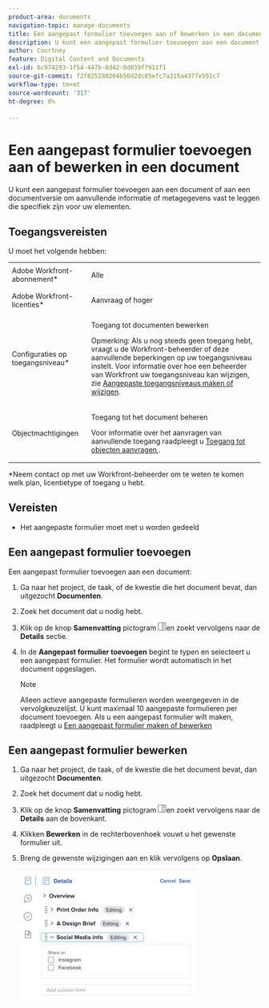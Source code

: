 ```yaml
---
product-area: documents
navigation-topic: manage-documents
title: Een aangepast formulier toevoegen aan of bewerken in een document
description: U kunt een aangepast formulier toevoegen aan een document of aan een documentversie om aanvullende informatie of metagegevens vast te leggen die specifiek zijn voor uw elementen.
author: Courtney
feature: Digital Content and Documents
exl-id: 6c974293-1f54-447b-8d42-8d039f7911f1
source-git-commit: f2f825280204b56d2dc85efc7a315a4377e551c7
workflow-type: tm+mt
source-wordcount: '317'
ht-degree: 0%

---
```


# Een aangepast formulier toevoegen aan of bewerken in een document

U kunt een aangepast formulier toevoegen aan een document of aan een documentversie om aanvullende informatie of metagegevens vast te leggen die specifiek zijn voor uw elementen.

## Toegangsvereisten

U moet het volgende hebben:

<table style="table-layout:auto"> 
 <col> 
 <col> 
 <tbody> 
  <tr> 
   <td role="rowheader">Adobe Workfront-abonnement*</td> 
   <td> <p> Alle</p> </td> 
  </tr> 
  <tr> 
   <td role="rowheader">Adobe Workfront-licenties*</td> 
   <td> <p>Aanvraag of hoger</p> </td> 
  </tr> 
  <tr> 
   <td role="rowheader">Configuraties op toegangsniveau*</td> 
   <td> <p>Toegang tot documenten bewerken</p> <p>Opmerking: Als u nog steeds geen toegang hebt, vraagt u de Workfront-beheerder of deze aanvullende beperkingen op uw toegangsniveau instelt. Voor informatie over hoe een beheerder van Workfront uw toegangsniveau kan wijzigen, zie <a href="../../administration-and-setup/add-users/configure-and-grant-access/create-modify-access-levels.md" class="MCXref xref">Aangepaste toegangsniveaus maken of wijzigen</a>.</p> </td> 
  </tr> 
  <tr> 
   <td role="rowheader">Objectmachtigingen</td> 
   <td> <p>Toegang tot het document beheren</p> <p>Voor informatie over het aanvragen van aanvullende toegang raadpleegt u <a href="../../workfront-basics/grant-and-request-access-to-objects/request-access.md" class="MCXref xref">Toegang tot objecten aanvragen </a>.</p> </td> 
  </tr> 
 </tbody> 
</table>

&#42;Neem contact op met uw Workfront-beheerder om te weten te komen welk plan, licentietype of toegang u hebt.

## Vereisten

* Het aangepaste formulier moet met u worden gedeeld

## Een aangepast formulier toevoegen

Een aangepast formulier toevoegen aan een document:

1. Ga naar het project, de taak, of de kwestie die het document bevat, dan uitgezocht **Documenten**.
1. Zoek het document dat u nodig hebt.

1. Klik op de knop **Samenvatting** pictogram ![](assets/summary-panel-icon.png)en zoekt vervolgens naar de **Details** sectie.
1. In de **Aangepast formulier toevoegen** begint te typen en selecteert u een aangepast formulier. Het formulier wordt automatisch in het document opgeslagen.

   >[!NOTE]
   >
   >Alleen actieve aangepaste formulieren worden weergegeven in de vervolgkeuzelijst. U kunt maximaal 10 aangepaste formulieren per document toevoegen. Als u een aangepast formulier wilt maken, raadpleegt u [Een aangepast formulier maken of bewerken](../../administration-and-setup/customize-workfront/create-manage-custom-forms/create-or-edit-a-custom-form.md)

## Een aangepast formulier bewerken

1. Ga naar het project, de taak, of de kwestie die het document bevat, dan uitgezocht **Documenten**.
1. Zoek het document dat u nodig hebt.

1. Klik op de knop **Samenvatting** pictogram ![](assets/summary-panel-icon.png)en zoekt vervolgens naar de **Details** aan de bovenkant.
1. Klikken **Bewerken** in de rechterbovenhoek vouwt u het gewenste formulier uit.
1. Breng de gewenste wijzigingen aan en klik vervolgens op **Opslaan**.

   ![](assets/edit-custom-form-350x265.png)
